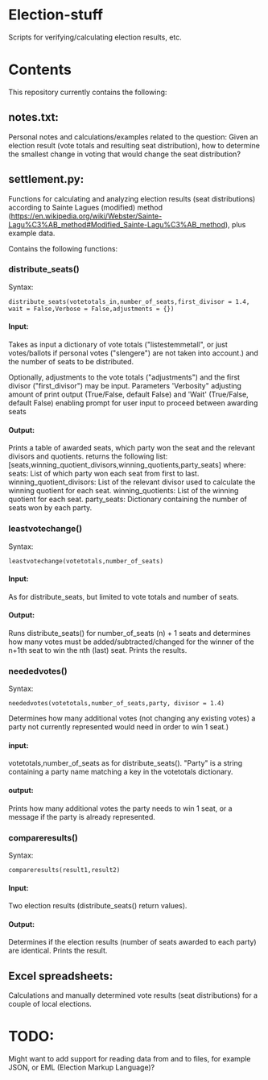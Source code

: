 # Election-stuff
Scripts for verifying/calculating election results, etc.

# Contents
This repository currently contains the following:

## notes.txt:
Personal notes and calculations/examples related to the question:
Given an election result (vote totals and resulting seat distribution), how to determine the smallest change in voting that would change
the seat distribution?

## settlement.py:
Functions for calculating and analyzing election results (seat distributions) according to Sainte Lagues (modified) method (https://en.wikipedia.org/wiki/Webster/Sainte-Lagu%C3%AB_method#Modified_Sainte-Lagu%C3%AB_method), plus example data.

Contains the following functions:
 
### distribute_seats()

Syntax:
```
distribute_seats(votetotals_in,number_of_seats,first_divisor = 1.4, wait = False,Verbose = False,adjustments = {})
```

#### Input:
Takes as input a dictionary of vote totals ("listestemmetall", or just votes/ballots if personal votes ("slengere") are not taken into account.) and the number of seats to be distributed.

Optionally, adjustments to the vote totals ("adjustments")  and the first divisor ("first_divisor") may be input.
Parameters 'Verbosity" adjusting amount of print output (True/False, default False) and 'Wait' (True/False, default False) enabling prompt for user input to proceed between awarding seats 

#### Output:
Prints a table of awarded seats, which party won the seat and the relevant divisors and quotients.
returns the following list: [seats,winning_quotient_divisors,winning_quotients,party_seats]
where:
seats: List of which party won each seat from first to last.
winning_quotient_divisors: List of the relevant divisor used to calculate the winning quotient for each seat. 
winning_quotients: List of the winning quotient for each seat.
party_seats: Dictionary containing the number of seats won by each party.
        
### leastvotechange()

Syntax: 
```
leastvotechange(votetotals,number_of_seats)
```
#### Input:
As for distribute_seats, but limited to vote totals and number of seats.
      
#### Output:
Runs distribute_seats() for number_of_seats (n) + 1 seats and determines how many votes must be added/subtracted/changed
for the winner of the n+1th seat to win the nth (last) seat. Prints the results.
      
### neededvotes()

Syntax: 
```
neededvotes(votetotals,number_of_seats,party, divisor = 1.4)
```
Determines how many additional votes (not changing any existing votes) a party not currently represented would need in order to win 1 seat.)

#### input:
votetotals,number_of_seats as for distribute_seats(). "Party" is a string containing a party name matching a key in the votetotals dictionary.
#### output:
Prints how many additional votes the party needs to win 1 seat, or a message if the party is already represented.
      
### compareresults()

Syntax: 
```
compareresults(result1,result2)
```
#### Input: 
Two election results (distribute_seats() return values).
#### Output: 
Determines if the election results (number of seats awarded to each party) are identical. Prints the result.
      

## Excel spreadsheets: 
Calculations and manually determined vote results (seat distributions) for a couple of local elections.

# TODO:
Might want to add support for reading data from and to files, for example JSON, or EML (Election Markup Language)?
